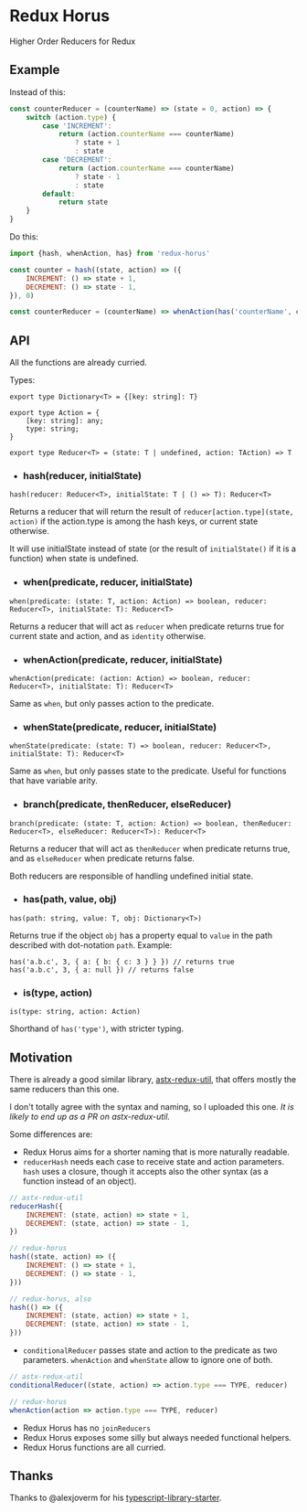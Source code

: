 # Redux Horus
Higher Order Reducers for Redux

## Example
Instead of this:
```javascript
const counterReducer = (counterName) => (state = 0, action) => {
    switch (action.type) {
        case 'INCREMENT':
            return (action.counterName === counterName)
                ? state + 1
                : state
        case 'DECREMENT':
            return (action.counterName === counterName)
                ? state - 1
                : state
        default:
            return state
    }
}
```

Do this:
```javascript
import {hash, whenAction, has} from 'redux-horus'

const counter = hash((state, action) => ({
    INCREMENT: () => state + 1,
    DECREMENT: () => state - 1,
}), 0)

const counterReducer = (counterName) => whenAction(has('counterName', counterName), counter, 0)
```


## API
All the functions are already curried.

Types:
```
export type Dictionary<T> = {[key: string]: T}

export type Action = {
    [key: string]: any;
    type: string;
}

export type Reducer<T> = (state: T | undefined, action: TAction) => T
```

- ### hash(reducer, initialState)
`hash(reducer: Reducer<T>, initialState: T | () => T): Reducer<T>`

Returns a reducer that will return the result of `reducer[action.type](state, action)` if the action.type is among the hash keys, or current state otherwise.

It will use initialState instead of state (or the result of `initialState()` if it is a function) when state is undefined.

- ### when(predicate, reducer, initialState)
`when(predicate: (state: T, action: Action) => boolean, reducer: Reducer<T>, initialState: T): Reducer<T>`

Returns a reducer that will act as `reducer` when predicate returns true for current state and action, and as `identity` otherwise.

- ### whenAction(predicate, reducer, initialState)
`whenAction(predicate: (action: Action) => boolean, reducer: Reducer<T>, initialState: T): Reducer<T>`

Same as `when`, but only passes action to the predicate.

- ### whenState(predicate, reducer, initialState)
`whenState(predicate: (state: T) => boolean, reducer: Reducer<T>, initialState: T): Reducer<T>`

Same as `when`, but only passes state to the predicate. Useful for functions that have variable arity.

- ### branch(predicate, thenReducer, elseReducer)
`branch(predicate: (state: T, action: Action) => boolean, thenReducer: Reducer<T>, elseReducer: Reducer<T>): Reducer<T>`

Returns a reducer that will act as `thenReducer` when predicate returns true, and as `elseReducer` when predicate returns false.

Both reducers are responsible of handling undefined initial state.

- ### has(path, value, obj)
`has(path: string, value: T, obj: Dictionary<T>)`

Returns true if the object `obj` has a property equal to `value` in the path described with dot-notation `path`.
Example:
```
has('a.b.c', 3, { a: { b: { c: 3 } } }) // returns true
has('a.b.c', 3, { a: null }) // returns false
```

- ### is(type, action)
`is(type: string, action: Action)`

Shorthand of `has('type')`, with stricter typing.

## Motivation
There is already a good similar library, [astx-redux-util](https://astx-redux-util.js.org/), that offers mostly the same reducers
than this one.

I don't totally agree with the syntax and naming, so I uploaded this one. *It is likely to end up as a PR on astx-redux-util.*

Some differences are:
- Redux Horus aims for a shorter naming that is more naturally readable.
- `reducerHash` needs each case to receive state and action parameters. `hash` uses a closure, though it accepts also the other syntax (as a function instead of an object).
```javascript
// astx-redux-util
reducerHash({
    INCREMENT: (state, action) => state + 1,
    DECREMENT: (state, action) => state - 1,
})

// redux-horus
hash((state, action) => ({
    INCREMENT: () => state + 1,
    DECREMENT: () => state - 1,
}))

// redux-horus, also
hash(() => ({
    INCREMENT: (state, action) => state + 1,
    DECREMENT: (state, action) => state - 1,
}))
```
- `conditionalReducer` passes state and action to the predicate as two parameters. `whenAction` and `whenState` allow to ignore one of both.
```javascript
// astx-redux-util
conditionalReducer((state, action) => action.type === TYPE, reducer)

// redux-horus
whenAction(action => action.type === TYPE, reducer)
```
- Redux Horus has no `joinReducers`
- Redux Horus exposes some silly but always needed functional helpers.
- Redux Horus functions are all curried.

## Thanks
Thanks to @alexjoverm for his [typescript-library-starter](https://github.com/alexjoverm/typescript-library-starter).